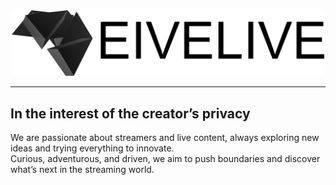 <div align="center"><a href="https://eivelive.com"><img src="https://raw.githubusercontent.com/EIVELIVE/.github/refs/heads/main/assets/logo.svg" alt="EIVELIVE" width="500" /></a></div>

---

## In the interest of the creator’s privacy

We are passionate about streamers and live content, always exploring new ideas and trying everything to innovate.  
Curious, adventurous, and driven, we aim to push boundaries and discover what’s next in the streaming world.

